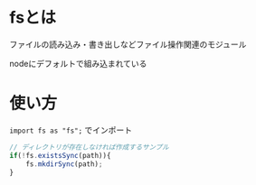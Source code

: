 # fsとは

ファイルの読み込み・書き出しなどファイル操作関連のモジュール

nodeにデフォルトで組み込まれている

# 使い方

`import fs as "fs";` でインポート

```javascript
// ディレクトリが存在しなければ作成するサンプル
if(!fs.existsSync(path)){
    fs.mkdirSync(path);
}
```

